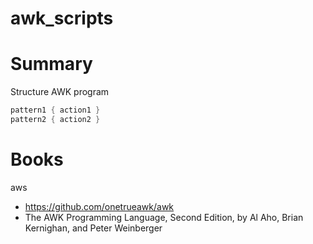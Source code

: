 # awk_scripts

# Summary

Structure AWK program
```awk
pattern1 { action1 }
pattern2 { action2 }
```


# Books

aws
- https://github.com/onetrueawk/awk
- The AWK Programming Language, Second Edition, by Al Aho, Brian Kernighan, and Peter Weinberger

